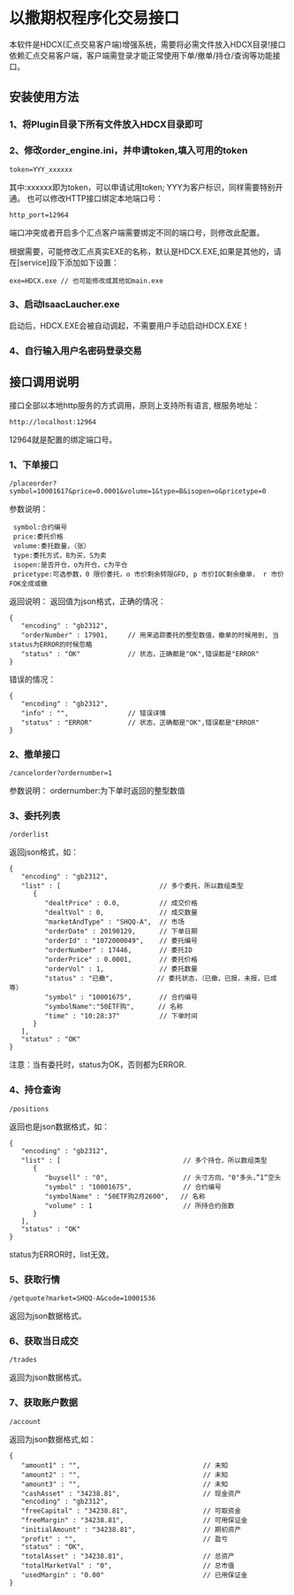 # 以撒期权程序化交易接口
本软件是HDCX(汇点交易客户端)增强系统，需要将必需文件放入HDCX目录!接口依赖汇点交易客户端，客户端需登录才能正常使用下单/撤单/持仓/查询等功能接口。
## 安装使用方法
### 1、将Plugin目录下所有文件放入HDCX目录即可
### 2、修改order_engine.ini，并申请token,填入可用的token
```
token=YYY_xxxxxx
```
其中:xxxxxx即为token，可以申请试用token; YYY为客户标识，同样需要特别开通。
也可以修改HTTP接口绑定本地端口号：
```
http_port=12964
```
端口冲突或者开启多个汇点客户端需要绑定不同的端口号，则修改此配置。

根据需要，可能修改汇点真实EXE的名称，默认是HDCX.EXE,如果是其他的，请在[service]段下添加如下设置：
```
exe=HDCX.exe // 也可能修改成其他如main.exe
```
### 3、启动IsaacLaucher.exe
启动后，HDCX.EXE会被自动调起，不需要用户手动启动HDCX.EXE！
### 4、自行输入用户名密码登录交易

## 接口调用说明
接口全部以本地http服务的方式调用，原则上支持所有语言, 根服务地址：
```
http://localhost:12964
```
12964就是配置的绑定端口号。

### 1、下单接口
```
/placeorder?symbol=10001617&price=0.0001&volume=1&type=B&isopen=o&pricetype=0
```
参数说明：
```
 symbol:合约编号
 price:委托价格
 volume:委托数量，（张）
 type:委托方式，B为买，S为卖
 isopen:是否开仓，o为开仓，c为平仓
 pricetype:可选参数，0 限价委托，o 市价剩余转限GFD, p 市价IOC剩余撤单， r 市价FOK全成或撤
```

返回说明：
返回值为json格式，正确的情况：
```
{
   "encoding" : "gb2312",
   "orderNumber" : 17901,     // 用来追踪委托的整型数值，撤单的时候用到, 当status为ERROR的时候忽略
   "status" : "OK"            // 状态，正确都是"OK",错误都是"ERROR"
}
```

错误的情况：
```
{
   "encoding" : "gb2312",
   "info" : "",               // 错误详情
   "status" : "ERROR"         // 状态，正确都是"OK",错误都是"ERROR"
}
```

### 2、撤单接口
```
/cancelorder?ordernumber=1
```
参数说明：
ordernumber:为下单时返回的整型数值

### 3、委托列表
```
/orderlist
```
返回json格式，如：
```
{
   "encoding" : "gb2312",
   "list" : [                         // 多个委托，所以数组类型
      {
         "dealtPrice" : 0.0,          // 成交价格
         "dealtVol" : 0,              // 成交数量
         "marketAndType" : "SHQQ-A",  // 市场
         "orderDate" : 20190129,      // 下单日期
         "orderId" : "1072000049",    // 委托编号
         "orderNumber" : 17446,       // 委托ID
         "orderPrice" : 0.0001,       // 委托价格
         "orderVol" : 1,              // 委托数量
         "status" : "已撤",           // 委托状态，（已撤，已报，未报，已成等）
         "symbol" : "10001675",	      // 合约编号
         "symbolName":"50ETF购",      // 名称
         "time" : "10:28:37"          // 下单时间
      }
   ],
   "status" : "OK"
}
```
注意：当有委托时，status为OK，否则都为ERROR.

### 4、持仓查询
```
/positions
```
返回也是json数据格式，如：
```
{
   "encoding" : "gb2312",
   "list" : [                               // 多个持仓，所以数组类型
      {
         "buysell" : "0",                   // 头寸方向，"0"多头，”1“空头
         "symbol" : "10001675",             // 合约编号
         "symbolName" : "50ETF购2月2600",	  // 名称
         "volume" : 1                       // 所持合约张数
      }
   ],
   "status" : "OK"
}
```
status为ERROR时，list无效。
### 5、获取行情
```
/getquote?market=SHQQ-A&code=10001536
```
返回为json数据格式。
### 6、获取当日成交
```
/trades
```
返回为json数据格式。
### 7、获取账户数据
```
/account
```
返回为json数据格式,如：
```
{
   "amount1" : "",                               // 未知
   "amount2" : "",                               // 未知
   "amount3" : "",                               // 未知
   "cashAsset" : "34238.81",                     // 现金资产
   "encoding" : "gb2312",
   "freeCapital" : "34238.81",                   // 可取资金
   "freeMargin" : "34238.81",                    // 可用保证金
   "initialAmount" : "34238.81",                 // 期初资产
   "profit" : "",                                // 盈亏
   "status" : "OK",
   "totalAsset" : "34238.81",                    // 总资产
   "totalMarketVal" : "0",                       // 总市值
   "usedMargin" : "0.00"                         // 已用保证金
}
```
